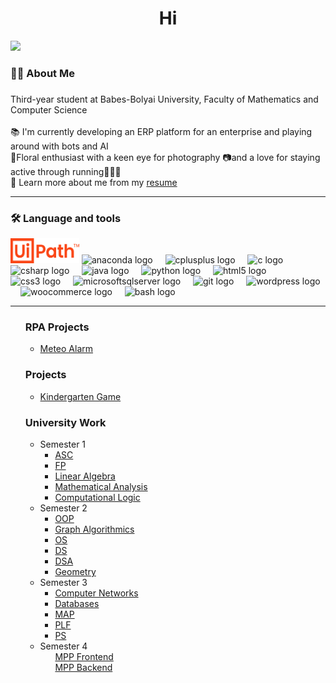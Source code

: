 
<h1 align="center">Hi</h1>
<div align="left">
  <img src="https://visitor-badge.laobi.icu/badge?page_id=Stefan-Macovei-Grigoras.Stefan-Macovei-Grigoras&"  />
</div>


###

<h3 align="left">👩‍💻  About Me</h3>

###

<p align="left">Third-year student at Babes-Bolyai University, Faculty of Mathematics and Computer Science<br>
  <br> 📚 I'm currently developing an ERP platform for an enterprise and playing around with bots and AI
  <br> 🥀Floral enthusiast with a keen eye for photography 📷and a love for staying active through running🏃🏻‍♂️
  <br> 📃 Learn more about me from my <a href="https://drive.google.com/file/d/1BE7Zb74QVgx4SVVA-m83SZySQiChSYIO/view?usp=sharing">resume</a>
</p>

<hr>
<h3 align="left">🛠 Language and tools</h3>

<div align="left">
  <img src="PATH_BIG.png" width="110" height="40" alt="UiPath logo" />
  <img src="https://cdn.jsdelivr.net/gh/devicons/devicon/icons/anaconda/anaconda-original.svg" height="40" alt="anaconda logo"  />
  <img width="12" />
  <img src="https://cdn.jsdelivr.net/gh/devicons/devicon/icons/cplusplus/cplusplus-original.svg" height="40" alt="cplusplus logo"  />
  <img width="12" />
  <img src="https://cdn.jsdelivr.net/gh/devicons/devicon/icons/c/c-original.svg" height="40" alt="c logo"  />
  <img width="12" />
  <img src="https://cdn.jsdelivr.net/gh/devicons/devicon/icons/csharp/csharp-original.svg" height="40" alt="csharp logo"  />
  <img width="12" />
  <img src="https://cdn.jsdelivr.net/gh/devicons/devicon/icons/java/java-original.svg" height="40" alt="java logo"  />
  <img width="12" />
  <img src="https://cdn.jsdelivr.net/gh/devicons/devicon/icons/python/python-original.svg" height="40" alt="python logo"  />
  <img width="12" />
  <img src="https://cdn.jsdelivr.net/gh/devicons/devicon/icons/html5/html5-original.svg" height="40" alt="html5 logo"  />
  <img width="12" />
  <img src="https://cdn.jsdelivr.net/gh/devicons/devicon/icons/css3/css3-original.svg" height="40" alt="css3 logo"  />
  <img width="12" />
  <img src="https://cdn.jsdelivr.net/gh/devicons/devicon/icons/microsoftsqlserver/microsoftsqlserver-plain.svg" height="40" alt="microsoftsqlserver logo"  />
  <img width="12" />
  <img src="https://cdn.jsdelivr.net/gh/devicons/devicon/icons/git/git-original.svg" height="40" alt="git logo"  />
  <img width="12" />
  <img src="https://cdn.jsdelivr.net/gh/devicons/devicon/icons/wordpress/wordpress-original.svg" height="40" alt="wordpress logo"  />
  <img width="12" />
  <img src="https://cdn.jsdelivr.net/gh/devicons/devicon/icons/woocommerce/woocommerce-original.svg" height="40" alt="woocommerce logo"  />
  <img width="12" />
  <img src="https://cdn.jsdelivr.net/gh/devicons/devicon/icons/bash/bash-original.svg" height="40" alt="bash logo"  />
</div>
<hr>
<ul>
   <div>
    <h3 align="left">RPA Projects</h3>
    <ul>
        <li><a href="https://github.com/Stefan-Macovei-Grigoras/RPA-meteo-alarm">Meteo Alarm</a></li>
    </ul>
     <div>
    <h3 align="left">Projects</h3>
    <ul>
        <li><a href="https://github.com/Stefan-Macovei-Grigoras/kindergarten-game">Kindergarten Game</a></li>
    </ul>
  </div>
  <div>
    <h3 align="left">University Work</h3>
    <ul>
      <li> Semester 1
          <ul>
              <li>
                      <a href="https://github.com/Stefan-Macovei-Grigoras/UBB-Mathematics-and-Computer-Science/tree/main/Semester%201/ASC">
                          ASC
                      </a>
                  </li>
              <li>
                      <a href="https://github.com/Stefan-Macovei-Grigoras/UBB-Mathematics-and-Computer-Science/tree/main/Semester%201/FP">
                         FP
                      </a>
                  </li>
                  <li>
                  <a href="https://github.com/Stefan-Macovei-Grigoras/UBB-Mathematics-and-Computer-Science/tree/main/Semester%201/Linear%20Algebra">
                       Linear Algebra
                  </a>
              </li>
              <li>
                  <a href="https://github.com/Stefan-Macovei-Grigoras/UBB-Mathematics-and-Computer-Science/tree/main/Semester%201/Mathematical%20Analysis">
                       Mathematical Analysis
                  </a>
              </li>
               <li>
                      <a href="https://github.com/Stefan-Macovei-Grigoras/UBB-Mathematics-and-Computer-Science/tree/main/Semester%201/Computational%20Logic">
                          Computational Logic
                      </a>
                  </li>
           </ul>
        </li>
      <li> Semester 2
          <ul>
                  <li>
                      <a href="https://github.com/Stefan-Macovei-Grigoras/UBB-Mathematics-and-Computer-Science/tree/main/Semester%202/OOP">
                         OOP
                      </a>
                  </li>
                  <li>
                      <a href="https://github.com/Stefan-Macovei-Grigoras/UBB-Mathematics-and-Computer-Science/tree/main/Semester%202/Graph%20Algorithmics">
                         Graph Algorithmics
                      </a>
                  </li>
                  <li>
                      <a href="https://github.com/Stefan-Macovei-Grigoras/UBB-Mathematics-and-Computer-Science/tree/main/Semester%202/OS">
                         OS
                      </a>
                  </li>
                   <li>
                      <a href="https://github.com/Stefan-Macovei-Grigoras/UBB-Mathematics-and-Computer-Science/tree/main/Semester%202/DS">
                         DS
                      </a>
                  </li>
                  <li>
                      <a href="https://github.com/Stefan-Macovei-Grigoras/UBB-Mathematics-and-Computer-Science/tree/main/Semester%202/DSA">
                         DSA
                      </a>
                  </li>
                  <li>
                      <a href="https://github.com/Stefan-Macovei-Grigoras/UBB-Mathematics-and-Computer-Science/tree/main/Semester%202/Geometry">
                         Geometry
                      </a>
                  </li>
          </ul>
      </li>
      <li>
      Semester 3
        <ul>
           <li>
                      <a href="https://github.com/Stefan-Macovei-Grigoras/UBB-Mathematics-and-Computer-Science/tree/main/Semester%203/Computer%20networks/">
                         Computer Networks
                      </a>
                  </li>
                  <li>
                      <a href="https://github.com/Stefan-Macovei-Grigoras/UBB-Mathematics-and-Computer-Science/tree/main/Semester%203/DB">
                         Databases
                      </a>
                  </li>
                  <li>
                      <a href="https://github.com/Stefan-Macovei-Grigoras/UBB-Mathematics-and-Computer-Science/tree/main/Semester%203/MAP">
                         MAP
                      </a>
                  </li>
                   <li>
                      <a href="https://github.com/Stefan-Macovei-Grigoras/UBB-Mathematics-and-Computer-Science/tree/main/Semester%203/PLF">
                         PLF
                      </a>
                  </li>
                  <li>
                      <a href="https://github.com/Stefan-Macovei-Grigoras/UBB-Mathematics-and-Computer-Science/tree/main/Semester%203/PS">
                         PS
                      </a>
                  </li>
        </ul>      
      </li>
      <li>
        Semester 4
          <ul>
            <a href="https://github.com/Stefan-Macovei-Grigoras/CameraStoreFrontEnd">
                         MPP Frontend
                      </a><br>
             <a href="https://github.com/Stefan-Macovei-Grigoras/CameraStoreBE">
                         MPP Backend
                      </a>
          </ul>
      </li>
  </div>
</ul>
